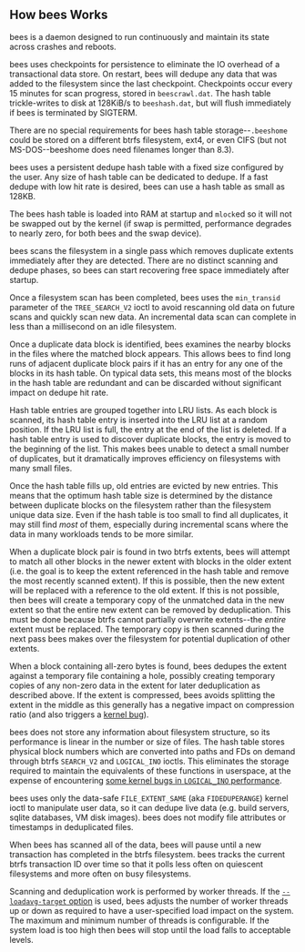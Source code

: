 How bees Works
--------------

bees is a daemon designed to run continuously and maintain its state
across crashes and reboots.

bees uses checkpoints for persistence to eliminate the IO overhead of a
transactional data store.  On restart, bees will dedupe any data that
was added to the filesystem since the last checkpoint.  Checkpoints
occur every 15 minutes for scan progress, stored in `beescrawl.dat`.
The hash table trickle-writes to disk at 128KiB/s to `beeshash.dat`,
but will flush immediately if bees is terminated by SIGTERM.

There are no special requirements for bees hash table storage--`.beeshome`
could be stored on a different btrfs filesystem, ext4, or even CIFS (but
not MS-DOS--beeshome does need filenames longer than 8.3).

bees uses a persistent dedupe hash table with a fixed size configured
by the user.  Any size of hash table can be dedicated to dedupe.  If a
fast dedupe with low hit rate is desired, bees can use a hash table as
small as 128KB.

The bees hash table is loaded into RAM at startup and `mlock`ed so it
will not be swapped out by the kernel (if swap is permitted, performance
degrades to nearly zero, for both bees and the swap device).

bees scans the filesystem in a single pass which removes duplicate
extents immediately after they are detected.  There are no distinct
scanning and dedupe phases, so bees can start recovering free space
immediately after startup.

Once a filesystem scan has been completed, bees uses the `min_transid`
parameter of the `TREE_SEARCH_V2` ioctl to avoid rescanning old data
on future scans and quickly scan new data.  An incremental data scan
can complete in less than a millisecond on an idle filesystem.

Once a duplicate data block is identified, bees examines the nearby
blocks in the files where the matched block appears.  This allows bees
to find long runs of adjacent duplicate block pairs if it has an entry
for any one of the blocks in its hash table.  On typical data sets,
this means most of the blocks in the hash table are redundant and can
be discarded without significant impact on dedupe hit rate.

Hash table entries are grouped together into LRU lists.  As each block
is scanned, its hash table entry is inserted into the LRU list at a
random position.  If the LRU list is full, the entry at the end of the
list is deleted.  If a hash table entry is used to discover duplicate
blocks, the entry is moved to the beginning of the list.  This makes bees
unable to detect a small number of duplicates, but it dramatically
improves efficiency on filesystems with many small files.

Once the hash table fills up, old entries are evicted by new entries.
This means that the optimum hash table size is determined by the
distance between duplicate blocks on the filesystem rather than the
filesystem unique data size.  Even if the hash table is too small
to find all duplicates, it may still find _most_ of them, especially
during incremental scans where the data in many workloads tends to be
more similar.

When a duplicate block pair is found in two btrfs extents, bees will
attempt to match all other blocks in the newer extent with blocks in
the older extent (i.e. the goal is to keep the extent referenced in the
hash table and remove the most recently scanned extent).  If this is
possible, then the new extent will be replaced with a reference to the
old extent.  If this is not possible, then bees will create a temporary
copy of the unmatched data in the new extent so that the entire new
extent can be removed by deduplication.  This must be done because btrfs
cannot partially overwrite extents--the _entire_ extent must be replaced.
The temporary copy is then scanned during the next pass bees makes over
the filesystem for potential duplication of other extents.

When a block containing all-zero bytes is found, bees dedupes the extent
against a temporary file containing a hole, possibly creating temporary
copies of any non-zero data in the extent for later deduplication as
described above.  If the extent is compressed, bees avoids splitting
the extent in the middle as this generally has a negative impact on
compression ratio (and also triggers a [kernel bug](btrfs-kernel.md)).

bees does not store any information about filesystem structure, so
its performance is linear in the number or size of files.  The hash
table stores physical block numbers which are converted into paths
and FDs on demand through btrfs `SEARCH_V2` and `LOGICAL_INO` ioctls.
This eliminates the storage required to maintain the equivalents
of these functions in userspace, at the expense of encountering [some
kernel bugs in `LOGICAL_INO` performance](btrfs-kernel.md).

bees uses only the data-safe `FILE_EXTENT_SAME` (aka `FIDEDUPERANGE`)
kernel ioctl to manipulate user data, so it can dedupe live data
(e.g. build servers, sqlite databases, VM disk images).  bees does not
modify file attributes or timestamps in deduplicated files.

When bees has scanned all of the data, bees will pause until a new
transaction has completed in the btrfs filesystem.  bees tracks
the current btrfs transaction ID over time so that it polls less often
on quiescent filesystems and more often on busy filesystems.

Scanning and deduplication work is performed by worker threads.  If the
[`--loadavg-target` option](options.md) is used, bees adjusts the number
of worker threads up or down as required to have a user-specified load
impact on the system.  The maximum and minimum number of threads is
configurable.  If the system load is too high then bees will stop until
the load falls to acceptable levels.
